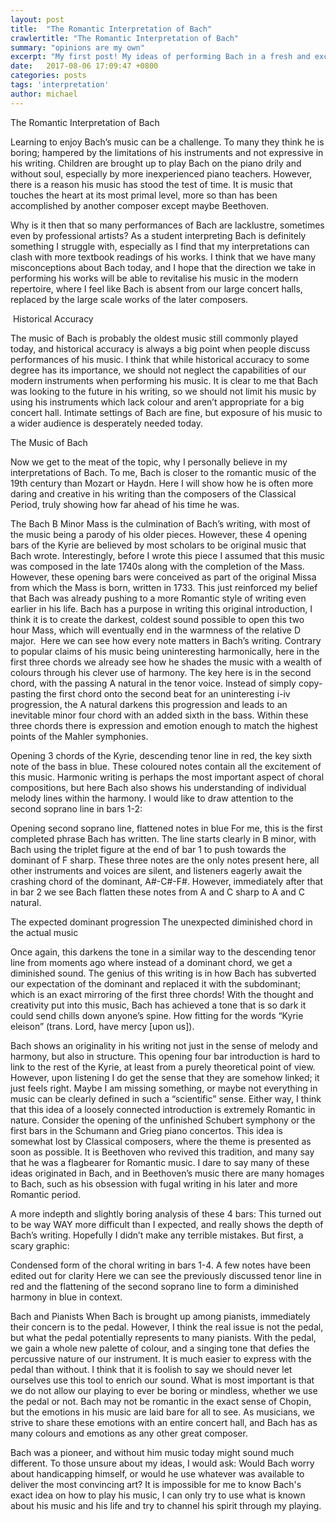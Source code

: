 ```yaml
---
layout: post
title:  "The Romantic Interpretation of Bach"
crawlertitle: "The Romantic Interpretation of Bach"
summary: "opinions are my own"
excerpt: "My first post! My ideas of performing Bach in a fresh and exciting way"
date:   2017-08-06 17:09:47 +0800
categories: posts
tags: 'interpretation'
author: michael
---
```

The Romantic Interpretation of Bach

Learning to enjoy Bach’s music can be a challenge. To many they think he is boring; hampered by the limitations of his instruments and not expressive in his writing. Children are brought up to play Bach on the piano drily and without soul, especially by more inexperienced piano teachers. However, there is a reason his music has stood the test of time. It is music that touches the heart at its most primal level, more so than has been accomplished by another composer except maybe Beethoven.

Why is it then that so many performances of Bach are lacklustre, sometimes even by professional artists? As a student interpreting Bach is definitely something I struggle with, especially as I find that my interpretations can clash with more textbook readings of his works. I think that we have many misconceptions about Bach today, and I hope that the direction we take in performing his works will be able to revitalise his music in the modern repertoire, where I feel like Bach is absent from our large concert halls, replaced by the large scale works of the later composers. 

<img src="https://moke8198.github.io/assets/images/performancemass.jpg" alt="">
Historical Accuracy

The music of Bach is probably the oldest music still commonly played today, and historical accuracy is always a big point when people discuss performances of his music. I think that while historical accuracy to some degree has its importance, we should not neglect the capabilities of our modern instruments when performing his music. It is clear to me that Bach was looking to the future in his writing, so we should not limit his music by using his instruments which lack colour and aren’t appropriate for a big concert hall. Intimate settings of Bach are fine, but exposure of his music to a wider audience is desperately needed today.

The Music of Bach

Now we get to the meat of the topic, why I personally believe in my interpretations of Bach. To me, Bach is closer to the romantic music of the 19th century than Mozart or Haydn. Here I will show how he is often more daring and creative in his writing than the composers of the Classical Period, truly showing how far ahead of his time he was.

The Bach B Minor Mass is the culmination of Bach’s writing, with most of the music being a parody of his older pieces. However, these 4 opening bars of the Kyrie are believed by most scholars to be original music that Bach wrote. Interestingly, before I wrote this piece I assumed that this music was composed in the late 1740s along with the completion of the Mass. However, these opening bars were conceived as part of the original Missa from which the Mass is born, written in 1733. This just reinforced my belief that Bach was already pushing to a more Romantic style of writing even earlier in his life. Bach has a purpose in writing this original introduction, I think it is to create the darkest, coldest sound possible to open this two hour Mass, which will eventually end in the warmness of the relative D major. 
<img src="https://moke8198.github.io/assets/images/bachkyrie.png" alt="">
Here we can see how every note matters in Bach’s writing. Contrary to popular claims of his music being uninteresting harmonically, here in the first three chords we already see how he shades the music with a wealth of colours through his clever use of harmony. The key here is in the second chord, with the passing A natural in the tenor voice. Instead of simply copy-pasting the first chord onto the second beat for an uninteresting i-iv progression, the A natural darkens this progression and leads to an inevitable minor four chord with an added sixth in the bass. Within these three chords there is expression and emotion enough to match the highest points of the Mahler symphonies.
 
Opening 3 chords of the Kyrie, descending tenor line in red, the key sixth note of the bass in blue. These coloured notes contain all the excitement of this music.
Harmonic writing is perhaps the most important aspect of choral compositions, but here Bach also shows his understanding of individual melody lines within the harmony. I would like to draw attention to the second soprano line in bars 1-2:
 
 Opening second soprano line, flattened notes in blue
For me, this is the first completed phrase Bach has written. The line starts clearly in B minor, with Bach using the triplet figure at the end of bar 1 to push towards the dominant of F sharp. These three notes are the only notes present here, all other instruments and voices are silent, and listeners eagerly await the crashing chord of the dominant, A#-C#-F#. However, immediately after that in bar 2 we see Bach flatten these notes from A and C sharp to A and C natural. 
  
The expected dominant progression                        The unexpected diminished chord in the actual music

Once again, this darkens the tone in a similar way to the descending tenor line from moments ago where instead of a dominant chord, we get a diminished sound. The genius of this writing is in how Bach has subverted our expectation of the dominant and replaced it with the subdominant; which is an exact mirroring of the first three chords! With the thought and creativity put into this music, Bach has achieved a tone that is so dark it could send chills down anyone’s spine. How fitting for the words “Kyrie eleison” (trans. Lord, have mercy [upon us]).

Bach shows an originality in his writing not just in the sense of melody and harmony, but also in structure. This opening four bar introduction is hard to link to the rest of the Kyrie, at least from a purely theoretical point of view. However, upon listening I do get the sense that they are somehow linked; it just feels right. Maybe I am missing something, or maybe not everything in music can be clearly defined in such a “scientific” sense. Either way, I think that this idea of a loosely connected introduction is extremely Romantic in nature. Consider the opening of the unfinished Schubert symphony or the first bars in the Schumann and Grieg piano concertos.  This idea is somewhat lost by Classical composers, where the theme is presented as soon as possible. It is Beethoven who revived this tradition, and many say that he was a flagbearer for Romantic music. I dare to say many of these ideas originated in Bach, and in Beethoven’s music there are many homages to Bach, such as his obsession with fugal writing in his later and more Romantic period.

A more indepth and slightly boring analysis of these 4 bars:
This turned out to be way WAY more difficult than I expected, and really shows the depth of Bach’s writing. Hopefully I didn’t make any terrible mistakes. But first, a scary graphic:
 
Condensed form of the choral writing in bars 1-4. A few notes have been edited out for clarity
Here we can see the previously discussed tenor line in red and the flattening of the second soprano line to form a diminished harmony in blue in context. 




Bach and Pianists 
When Bach is brought up among pianists, immediately their concern is to the pedal. However, I think the real issue is not the pedal, but what the pedal potentially represents to many pianists. With the pedal, we gain a whole new palette of colour, and a singing tone that defies the percussive nature of our instrument. It is much easier to express with the pedal than without. I think that it is foolish to say we should never let ourselves use this tool to enrich our sound. What is most important is that we do not allow our playing to ever be boring or mindless, whether we use the pedal or not. Bach may not be romantic in the exact sense of Chopin, but the emotions in his music are laid bare for all to see. As musicians, we strive to share these emotions with an entire concert hall, and Bach has as many colours and emotions as any other great composer.

Bach was a pioneer, and without him music today might sound much different. To those unsure about my ideas, I would ask: Would Bach worry about handicapping himself, or would he use whatever was available to deliver the most convincing art? It is impossible for me to know Bach's exact idea on how to play his music, I can only try to use what is known about his music and his life and try to channel his spirit through my playing.


